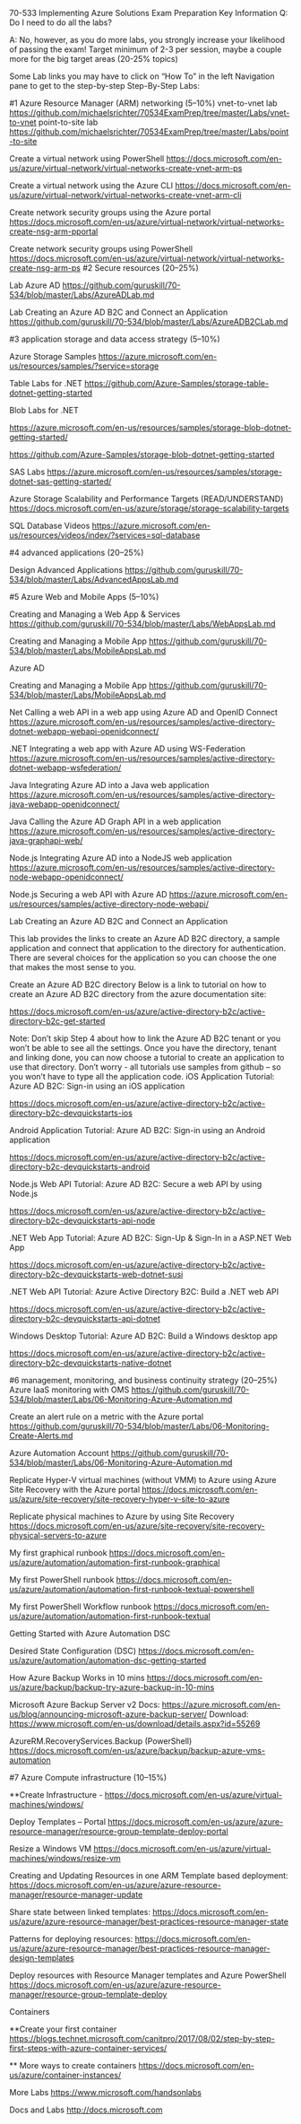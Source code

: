 70-533 Implementing Azure Solutions Exam Preparation
Key Information
Q: Do I need to do all the labs?

A: No, however, as you do more labs, you strongly increase your likelihood of passing the exam! Target minimum of 2-3 per session, maybe a couple more for the big target areas (20-25% topics)

Some Lab links you may have to click on “How To” in the left Navigation pane to get to the step-by-step
Step-By-Step Labs:

#1 Azure Resource Manager (ARM) networking (5–10%)
vnet-to-vnet lab https://github.com/michaelsrichter/70534ExamPrep/tree/master/Labs/vnet-to-vnet point-to-site lab https://github.com/michaelsrichter/70534ExamPrep/tree/master/Labs/point-to-site

Create a virtual network using PowerShell https://docs.microsoft.com/en-us/azure/virtual-network/virtual-networks-create-vnet-arm-ps

Create a virtual network using the Azure CLI https://docs.microsoft.com/en-us/azure/virtual-network/virtual-networks-create-vnet-arm-cli

Create network security groups using the Azure portal https://docs.microsoft.com/en-us/azure/virtual-network/virtual-networks-create-nsg-arm-pportal

Create network security groups using PowerShell https://docs.microsoft.com/en-us/azure/virtual-network/virtual-networks-create-nsg-arm-ps
#2 Secure resources (20–25%)

Lab Azure AD https://github.com/guruskill/70-534/blob/master/Labs/AzureADLab.md

Lab Creating an Azure AD B2C and Connect an Application https://github.com/guruskill/70-534/blob/master/Labs/AzureADB2CLab.md

#3 application storage and data access strategy (5–10%)

Azure Storage Samples https://azure.microsoft.com/en-us/resources/samples/?service=storage

Table Labs for .NET https://github.com/Azure-Samples/storage-table-dotnet-getting-started

Blob Labs for .NET

https://azure.microsoft.com/en-us/resources/samples/storage-blob-dotnet-getting-started/

https://github.com/Azure-Samples/storage-blob-dotnet-getting-started

SAS Labs https://azure.microsoft.com/en-us/resources/samples/storage-dotnet-sas-getting-started/

Azure Storage Scalability and Performance Targets (READ/UNDERSTAND)
https://docs.microsoft.com/en-us/azure/storage/storage-scalability-targets

SQL Database Videos https://azure.microsoft.com/en-us/resources/videos/index/?services=sql-database

#4 advanced applications (20–25%)

Design Advanced Applications https://github.com/guruskill/70-534/blob/master/Labs/AdvancedAppsLab.md

#5 Azure Web and Mobile Apps (5–10%)

Creating and Managing a Web App & Services https://github.com/guruskill/70-534/blob/master/Labs/WebAppsLab.md

Creating and Managing a Mobile App https://github.com/guruskill/70-534/blob/master/Labs/MobileAppsLab.md

Azure AD

Creating and Managing a Mobile App https://github.com/guruskill/70-534/blob/master/Labs/MobileAppsLab.md

Net Calling a web API in a web app using Azure AD and OpenID Connect https://azure.microsoft.com/en-us/resources/samples/active-directory-dotnet-webapp-webapi-openidconnect/

.NET Integrating a web app with Azure AD using WS-Federation https://azure.microsoft.com/en-us/resources/samples/active-directory-dotnet-webapp-wsfederation/

Java Integrating Azure AD into a Java web application https://azure.microsoft.com/en-us/resources/samples/active-directory-java-webapp-openidconnect/

Java Calling the Azure AD Graph API in a web application https://azure.microsoft.com/en-us/resources/samples/active-directory-java-graphapi-web/

Node.js Integrating Azure AD into a NodeJS web application https://azure.microsoft.com/en-us/resources/samples/active-directory-node-webapp-openidconnect/

Node.js Securing a web API with Azure AD https://azure.microsoft.com/en-us/resources/samples/active-directory-node-webapi/

Lab Creating an Azure AD B2C and Connect an Application

This lab provides the links to create an Azure AD B2C directory, a sample application and connect that application to the directory for authentication. There are several choices for the application so you can choose the one that makes the most sense to you.

Create an Azure AD B2C directory Below is a link to tutorial on how to create an Azure AD B2C directory from the azure documentation site:

https://docs.microsoft.com/en-us/azure/active-directory-b2c/active-directory-b2c-get-started

Note: Don’t skip Step 4 about how to link the Azure AD B2C tenant or you won’t be able to see all the settings.
Once you have the directory, tenant and linking done, you can now choose a tutorial to create an application to use that directory.
Don’t worry - all tutorials use samples from github – so you won’t have to type all the application code.
iOS Application Tutorial: Azure AD B2C: Sign-in using an iOS application

https://docs.microsoft.com/en-us/azure/active-directory-b2c/active-directory-b2c-devquickstarts-ios

Android Application Tutorial: Azure AD B2C: Sign-in using an Android application

https://docs.microsoft.com/en-us/azure/active-directory-b2c/active-directory-b2c-devquickstarts-android

Node.js Web API Tutorial: Azure AD B2C: Secure a web API by using Node.js

https://docs.microsoft.com/en-us/azure/active-directory-b2c/active-directory-b2c-devquickstarts-api-node

.NET Web App Tutorial: Azure AD B2C: Sign-Up & Sign-In in a ASP.NET Web App

https://docs.microsoft.com/en-us/azure/active-directory-b2c/active-directory-b2c-devquickstarts-web-dotnet-susi

.NET Web API Tutorial: Azure Active Directory B2C: Build a .NET web API

https://docs.microsoft.com/en-us/azure/active-directory-b2c/active-directory-b2c-devquickstarts-api-dotnet

Windows Desktop Tutorial: Azure AD B2C: Build a Windows desktop app

https://docs.microsoft.com/en-us/azure/active-directory-b2c/active-directory-b2c-devquickstarts-native-dotnet

#6 management, monitoring, and business continuity strategy (20–25%)
Azure IaaS monitoring with OMS https://github.com/guruskill/70-534/blob/master/Labs/06-Monitoring-Azure-Automation.md

Create an alert rule on a metric with the Azure portal https://github.com/guruskill/70-534/blob/master/Labs/06-Monitoring-Create-Alerts.md

Azure Automation Account https://github.com/guruskill/70-534/blob/master/Labs/06-Monitoring-Azure-Automation.md

Replicate Hyper-V virtual machines (without VMM) to Azure using Azure Site Recovery with the Azure portal https://docs.microsoft.com/en-us/azure/site-recovery/site-recovery-hyper-v-site-to-azure

Replicate physical machines to Azure by using Site Recovery https://docs.microsoft.com/en-us/azure/site-recovery/site-recovery-physical-servers-to-azure

My first graphical runbook https://docs.microsoft.com/en-us/azure/automation/automation-first-runbook-graphical

My first PowerShell runbook https://docs.microsoft.com/en-us/azure/automation/automation-first-runbook-textual-powershell

My first PowerShell Workflow runbook https://docs.microsoft.com/en-us/azure/automation/automation-first-runbook-textual

Getting Started with Azure Automation DSC

Desired State Configuration (DSC) https://docs.microsoft.com/en-us/azure/automation/automation-dsc-getting-started

How Azure Backup Works in 10 mins https://docs.microsoft.com/en-us/azure/backup/backup-try-azure-backup-in-10-mins

Microsoft Azure Backup Server v2 Docs: https://azure.microsoft.com/en-us/blog/announcing-microsoft-azure-backup-server/ Download: https://www.microsoft.com/en-us/download/details.aspx?id=55269

AzureRM.RecoveryServices.Backup (PowerShell) https://docs.microsoft.com/en-us/azure/backup/backup-azure-vms-automation

#7 Azure Compute infrastructure (10–15%)

**Create Infrastructure - https://docs.microsoft.com/en-us/azure/virtual-machines/windows/

Deploy Templates – Portal https://docs.microsoft.com/en-us/azure/azure-resource-manager/resource-group-template-deploy-portal

Resize a Windows VM https://docs.microsoft.com/en-us/azure/virtual-machines/windows/resize-vm

Creating and Updating Resources in one ARM Template based deployment: https://docs.microsoft.com/en-us/azure/azure-resource-manager/resource-manager-update

Share state between linked templates: https://docs.microsoft.com/en-us/azure/azure-resource-manager/best-practices-resource-manager-state

Patterns for deploying resources: https://docs.microsoft.com/en-us/azure/azure-resource-manager/best-practices-resource-manager-design-templates

Deploy resources with Resource Manager templates and Azure PowerShell https://docs.microsoft.com/en-us/azure/azure-resource-manager/resource-group-template-deploy

Containers

**Create your first container https://blogs.technet.microsoft.com/canitpro/2017/08/02/step-by-step-first-steps-with-azure-container-services/

** More ways to create containers https://docs.microsoft.com/en-us/azure/container-instances/

More Labs 
https://www.microsoft.com/handsonlabs

Docs and Labs http://docs.microsoft.com
